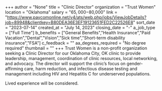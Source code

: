 +++
author = "None"
title = "Clinic Director"
organization = "Trust Women"
location = "Oklahoma"
salary = "$65,000-$80,000"
link = "https://www.paycomonline.net/v4/ats/web.php/jobs/ViewJobDetails?job=89948&clientkey=B80DEA36E3EF19123651FED2C22526E8"
sort_date = "2023-07-14"
created_at = "July 14, 2023"
closing_date = "-"
a_job_type = ["Full Time"]
b_benefits = ["General Benefits","Health Insurance","Paid Vacation","Dental","Vision","Sick time","Short-term disability insurance","FSA"]
c_feedback = ""
aa_degrees_required = "No degree required"
thumbnail = ""
+++
Trust Women is a non-profit organization seeking a Clinic Director for our Oklahoma City, OK clinic to provide leadership, management, coordination of clinic resources, local networking, and advocacy. The director will support the clinic’s focus on gender-affirming care, harm reduction, and infectious disease testing and management including HIV and Hepatitis C for underserved populations.

Lived experience will be considered. 